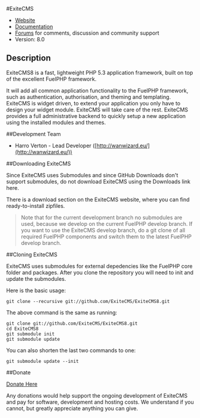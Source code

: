 #ExiteCMS

* [Website](http://www.exitecms.org/)
* [Documentation](http://docs.exitecms.org)
* [Forums](http://www.exitecms.org/forums) for comments, discussion and community support
* Version: 8.0

## Description

ExiteCMS8 is a fast, lightweight PHP 5.3 application framework, built on top of the excellent FuelPHP framework.

It will add all common application functionality to the FuelPHP framework, such as authentication, authorisation, and theming and templating. ExiteCMS is widget driven, to extend your
application you only have to design your widget module. ExiteCMS will take care of the rest. ExiteCMS provides a full administrative backend to quickly setup a new application using
the installed modules and themes.

##Development Team

* Harro Verton - Lead Developer ([http://wanwizard.eu/](http://wanwizard.eu/))

##Downloading ExiteCMS

Since ExiteCMS uses Submodules and since GitHub Downloads don't support submodules, do not download ExiteCMS using the Downloads link here.

There is a download section on the ExiteCMS website, where you can find ready-to-install zipfiles.

> Note that for the current development branch no submodules are used, because we develop on the current FuelPHP develop branch.
> If you want to use the ExiteCMS develop branch, do a git clone of all required FuelPHP components and switch them to the
> latest FuelPHP develop branch.

##Cloning ExiteCMS

ExiteCMS uses submodules for external depedencies like the FuelPHP core folder and packages.  After you clone the repository you will need to init and update the submodules.

Here is the basic usage:

    git clone --recursive git://github.com/ExiteCMS/ExiteCMS8.git

The above command is the same as running:

    git clone git://github.com/ExiteCMS/ExiteCMS8.git
    cd ExiteCMS8
    git submodule init
    git submodule update

You can also shorten the last two commands to one:

    git submodule update --init

##Donate

[Donate Here](http://www.exitecms.org/donate)

Any donations would help support the ongoing development of ExiteCMS and pay for software, development and hosting costs. We understand if you cannot, but greatly appreciate anything you can give.
